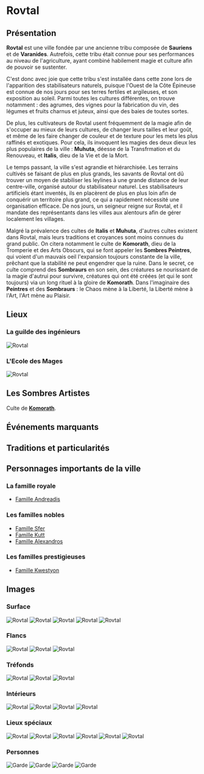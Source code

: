 # Rovtal

## Présentation
**Rovtal** est une ville fondée par une ancienne tribu composée de **Sauriens** et de **Varanides**. Autrefois, cette tribu était connue pour ses performances au niveau de l'agriculture, ayant combiné habilement magie et culture afin de pouvoir se sustenter. 

C'est donc avec joie que cette tribu s'est installée dans cette zone lors de l'apparition des stabilisateurs naturels, puisque l'Ouest de la Côte Épineuse est connue de nos jours pour ses terres fertiles et argileuses, et son exposition au soleil. Parmi toutes les cultures différentes, on trouve notamment : des agrumes, des vignes pour la fabrication du vin, des légumes et fruits charnus et juteux, ainsi que des baies de toutes sortes.

De plus, les cultivateurs de Rovtal usent fréquemment de la magie afin de s'occuper au mieux de leurs cultures, de changer leurs tailles et leur goût, et même de les faire changer de couleur et de texture pour les mets les plus raffinés et exotiques. Pour cela, ils invoquent les magies des deux dieux les plus populaires de la ville : **Muhuta**, déesse de la Transfrmation et du Renouveau, et **Italis**, dieu de la Vie et de la Mort. 

Le temps passant, la ville s'est agrandie et hiérarchisée. Les terrains cultivés se faisant de plus en plus grands, les savants de Rovtal ont dû trouver un moyen de stabiliser les leylines à une grande distance de leur centre-ville, organisé autour du stabilisateur naturel. Les stabilisateurs artificiels étant inventés, ils en placèrent de plus en plus loin afin de conquérir un territoire plus grand, ce qui a rapidement nécessité une organisation efficace. De nos jours, un seigneur reigne sur Rovtal, et il mandate des représentants dans les villes aux alentours afin de gérer localement les villages. 

Malgré la prévalence des cultes de **Italis** et **Muhuta**, d'autres cultes existent dans Rovtal, mais leurs traditions et croyances sont moins connues du grand public. On citera notamment le culte de **Komorath**, dieu de la Tromperie et des Arts Obscurs, qui se font appeler les **Sombres Peintres**, qui voient d'un mauvais oeil l'expansion toujours constante de la ville, prêchant que la stabilité ne peut engendrer que la ruine. Dans le secret, ce culte comprend des **Sombraurs** en son sein, des créatures se nourissant de la magie d'autrui pour survivre, créatures qui ont été créées (et qui le sont toujours) via un long rituel à la gloire de **Komorath**. Dans l'imaginaire des **Peintres** et des **Sombraurs** : le Chaos mène à la Liberté, la Liberté mène à l'Art, l'Art mène au Plaisir.

## Lieux 
### La guilde des ingénieurs
![Rovtal](../../_images/Rovtal15.png)

### L'Ecole des Mages

![Rovtal](../../_images/Rovtal7.png)

## Les Sombres Artistes
Culte de [**Komorath**](../COSMOLOGIE/PLANS_ET_DIVINITES/Komorath.md).

## Événements marquants

## Traditions et particularités

## Personnages importants de la ville

### La famille royale
* [Famille Andreadis](../PERSONNAGES/ROVTAL/GROUPES/Famille_Andreadis.md)

### Les familles nobles
* [Famille Sfer](../PERSONNAGES/ROVTAL/GROUPES/Famille_Sfer.md)
* [Famille Kutt](../PERSONNAGES/ROVTAL/GROUPES/Famille_Kutt.md)
* [Famille Alexandros](../PERSONNAGES/ROVTAL/GROUPES/Famille_Alexandros.md)

### Les familles prestigieuses
* [Famille Kwestyon](../PERSONNAGES/ROVTAL/GROUPES/Famille_Kwestyon.md)

## Images
### Surface
![Rovtal](../../_images/Rovtal6.png)
![Rovtal](../../_images/Rovtal3.png)
![Rovtal](../../_images/Rovtal9.png)
![Rovtal](../../_images/Rovtal13.png)
![Rovtal](../../_images/Rovtal11.png)
### Flancs
![Rovtal](../../_images/Rovtal2.png)
![Rovtal](../../_images/Rovtal4.png)
![Rovtal](../../_images/Rovtal5.png)
### Tréfonds
![Rovtal](../../_images/Rovtal16.png)
![Rovtal](../../_images/Rovtal17.png)
![Rovtal](../../_images/Rovtal19.png)
### Intérieurs
![Rovtal](../../_images/Rovtal20.png)
![Rovtal](../../_images/Rovtal21.png)
![Rovtal](../../_images/Rovtal22.png)
![Rovtal](../../_images/Rovtal23.png)
### Lieux spéciaux
![Rovtal](../../_images/Rovtal8.png)
![Rovtal](../../_images/Rovtal10.png)
![Rovtal](../../_images/Rovtal25.png)
![Rovtal](../../_images/Rovtal27.png)
![Rovtal](../../_images/Rovtal26.png)
![Rovtal](../../_images/Rovtal24.png)
### Personnes
![Garde](../../_images/gardeRovtal1.png)
![Garde](../../_images/gardeRovtal2.png)
![Garde](../../_images/gardeRovtal3.png)
![Garde](../../_images/GardeRovtal4.png)